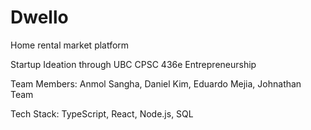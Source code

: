 # Dwello
Home rental market platform

Startup Ideation through UBC CPSC 436e Entrepreneurship

Team Members: Anmol Sangha, Daniel Kim, Eduardo Mejia, Johnathan Team

Tech Stack: TypeScript, React, Node.js, SQL
